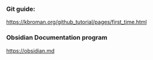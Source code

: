 ### Git guide:
https://kbroman.org/github_tutorial/pages/first_time.html 

### Obsidian Documentation program
https://obsidian.md

